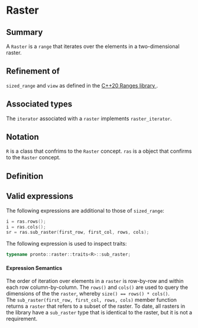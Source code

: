# Raster 

## Summary
A `Raster` is a `range` that iterates over the elements in a two-dimensional raster.

## Refinement of
`sized_range` and `view` as defined in the [C++20 Ranges library ](https://en.cppreference.com/w/cpp/ranges). 

## Associated types
The `iterator` associated with a `raster` implements `raster_iterator`.

## Notation
`R` is a class that confrims to the `Raster` concept.
`ras` is a object that confirms to the `Raster` concept.

## Definition

## Valid expressions
The following expressions are additional to those of `sized_range`:
```cpp
i = ras.rows();
i = ras.cols();
sr = ras.sub_raster(first_row, first_col, rows, cols);
```

The following expression is used to inspect traits:
```cpp
typename pronto::raster::traits<R>::sub_raster;
```

#### Expression Semantics
The order of iteration over elements in a `raster` is row-by-row and within each row column-by-column.  The  `rows()` and `cols()` are used to query the dimensions of the the `raster`, whereby `size() == rows() * cols()`.  
The `sub_raster(first_row, first_col, rows, cols)` member function returns a `raster` that refers to a subset of the raster. To date, all rasters in the library have a `sub_raster` type that is identical to the raster, but it is not a requirement. 